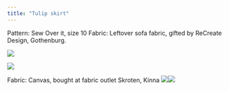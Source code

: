 ```yaml
---
title: "Tulip skirt"
---
```


Pattern: Sew Over it, size 10
Fabric: Leftover sofa fabric, gifted by ReCreate Design, Gothenburg. 

![](projects/attachments/DSCF7940.jpg)

![](projects/attachments/DSCF7942.jpg)

Fabric: Canvas, bought at fabric outlet Skroten, Kinna
![](projects/attachments/DSCF8105.jpg)![](projects/attachments/DSCF7750.jpg)